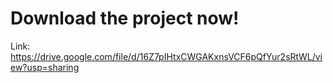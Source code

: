 # Download the project now!
Link: https://drive.google.com/file/d/16Z7pIHtxCWGAKxnsVCF6pQfYur2sRtWL/view?usp=sharing
